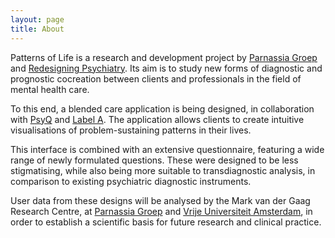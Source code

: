 ```yaml
---
layout: page
title: About
---
```


Patterns of Life is a research and development project by [Parnassia Groep] and
[Redesigning Psychiatry]. Its aim is to study new forms of diagnostic and
prognostic cocreation between clients and professionals in the field of mental
health care.

To this end, a blended care application is being designed, in collaboration
with [PsyQ] and [Label A]. The application allows clients to create intuitive
visualisations of problem-sustaining patterns in their lives.

This interface is combined with an extensive questionnaire, featuring a wide
range of newly formulated questions. These were designed to be less
stigmatising, while also being more suitable to transdiagnostic analysis, in
comparison to existing psychiatric diagnostic instruments.

User data from these designs will be analysed by the Mark van der Gaag Research
Centre, at [Parnassia Groep] and [Vrije Universiteit Amsterdam], in order to
establish a scientific basis for future research and clinical practice.

[Parnassia Groep]: https://www.parnassiagroep.nl
[Redesigning Psychiatry]: https://www.redesigningpsychiatry.org
[PsyQ]: https://www.psyq.nl/
[Label A]: https://www.labela.nl/
[Vrije Universiteit Amsterdam]: https://vu.nl/en/
